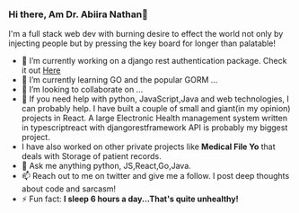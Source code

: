 ### Hi there, Am Dr. Abiira Nathan👋

I'm a full stack web dev with burning desire to effect the world not only by injecting people but by pressing the key board for longer than palatable!

- 🔭 I’m currently working on a django rest authentication package. Check it out [Here](https://github.com/abiiranathan/drf-authtoken "DRF Rest API Authentication")
- 🌱 I’m currently learning GO and the popular GORM ...
- 👯 I’m looking to collaborate on ...
- 🤔 If you need help with python, JavaScript,Java and web technologies, I can probably help. I have built a couple of small and giant(in my opinion) projects in      React. A large Electronic Health management system written in typescriptreact with djangorestframework API is probably my biggest project.
- I have also worked on other private projects like **Medical File Yo** that deals with Storage of patient records.
- 💬 Ask me anything python, JS,React,Go,Java.
- 📫 Reach out to me on twitter and give me a follow. I post deep thoughts about code and sarcasm!
- ⚡ Fun fact: **I sleep 6 hours a day...That's quite unhealthy!**


